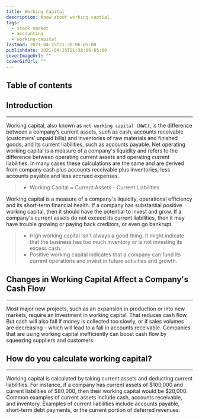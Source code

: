 ```yaml
---
title: Working Capital
description: Know about working captial.
tags:
  - stock-market
  - accounting
  - working-capital
lastmod: 2021-04-25T21:38:06-05:00
publishdate: 2021-04-25T21:38:06-05:00
coverImageUrl: ""
coverGifUrl: ""
---
```


## Table of contents

## Introduction

---

Working capital, also known as `net working capital (NWC)`, is the difference between a company’s current assets, such as cash, accounts receivable (customers’ unpaid bills) and inventories of raw materials and finished goods, and its current liabilities, such as accounts payable. Net operating working capital is a measure of a company's liquidity and refers to the difference between operating current assets and operating current liabilities. In many cases these calculations are the same and are derived from company cash plus accounts receivable plus inventories, less accounts payable and less accrued expenses.

> - Working Capital = Current Assets - Current Liabilities

Working capital is a measure of a company's liquidity, operational efficiency and its short-term financial health. If a company has substantial positive working capital, then it should have the potential to invest and grow. If a company's current assets do not exceed its current liabilities, then it may have trouble growing or paying back creditors, or even go bankrupt.

> - High working capital isn't always a good thing. It might indicate that the business has too much inventory or is not investing its excess cash.
> - Positive working capital indicates that a company can fund its current operations and invest in future activities and growth.

## Changes in Working Capital Affect a Company's Cash Flow

---

Most major new projects, such as an expansion in production or into new markets, require an investment in working capital. That reduces cash flow. But cash will also fall if money is collected too slowly, or if sales volumes are decreasing – which will lead to a fall in accounts receivable. Companies that are using working capital inefficiently can boost cash flow by squeezing suppliers and customers.

## How do you calculate working capital?

---

Working capital is calculated by taking current assets and deducting current liabilities. For instance, if a company has current assets of $100,000 and current liabilities of $80,000, then their working capital would be $20,000. Common examples of current assets include cash, accounts receivable, and inventory. Examples of current liabilities include accounts payable, short-term debt payments, or the current portion of deferred revenues.
